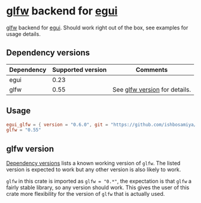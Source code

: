 # [glfw](https://github.com/PistonDevelopers/glfw-rs/) backend for [egui](https://github.com/emilk/egui/)

[glfw](https://github.com/PistonDevelopers/glfw-rs/) backend for
[egui](https://github.com/emilk/egui/). Should work right out of the
box, see examples for usage details.

## Dependency versions
| Dependency | Supported version | Comments                                       |
|:-----------|:------------------|------------------------------------------------|
| egui       | 0.23              |                                                |
| glfw       | 0.55              | See [glfw version](#glfw-version) for details. |

## Usage

``` toml
egui_glfw = { version = "0.6.0", git = "https://github.com/ishbosamiya/egui_glfw.git", branch = "v0.6.0-release" }
glfw = "0.55"
```

## glfw version

[Dependency versions](#dependency-versions) lists a known working
version of `glfw`. The listed version is expected to work but any
other version is also likely to work.

`glfw` in this crate is imported as `glfw = "0.*"`, the expectation is
that `glfw` a fairly stable library, so any version should work. This
gives the user of this crate more flexibility for the version of
`glfw` that is actually used.

